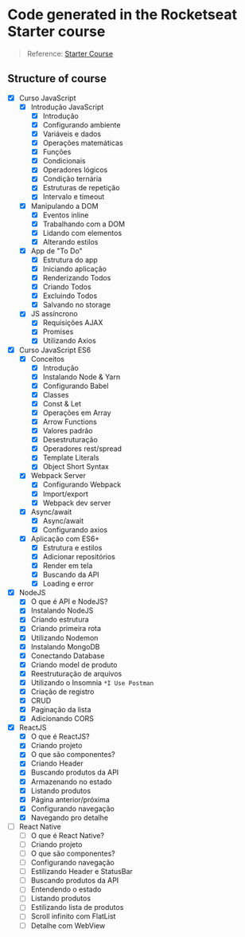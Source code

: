 # Code generated in the Rocketseat Starter course

> Reference: [Starter Course](https://skylab.rocketseat.com.br/journey/starter)

## Structure of course

- [x] Curso JavaScript
  - [x] Introdução JavaScript
    - [x] Introdução
    - [x] Configurando ambiente
    - [x] Variáveis e dados
    - [x] Operações matemáticas
    - [x] Funções
    - [x] Condicionais
    - [x] Operadores lógicos
    - [x] Condição ternária
    - [x] Estruturas de repetição
    - [x] Intervalo e timeout
  - [x] Manipulando a DOM
    - [x] Eventos inline
    - [x] Trabalhando com a DOM
    - [x] Lidando com elementos
    - [x] Alterando estilos
  - [x] App de "To Do"
    - [x] Estrutura do app
    - [x] Iniciando aplicação
    - [x] Renderizando Todos
    - [x] Criando Todos
    - [x] Excluindo Todos
    - [x] Salvando no storage
  - [x] JS assíncrono
    - [x] Requisições AJAX
    - [x] Promises
    - [x] Utilizando Axios
- [x] Curso JavaScript ES6
  - [x] Conceitos
    - [x] Introdução
    - [x] Instalando Node & Yarn
    - [x] Configurando Babel
    - [x] Classes
    - [x] Const & Let
    - [x] Operações em Array
    - [x] Arrow Functions
    - [x] Valores padrão
    - [x] Desestruturação
    - [x] Operadores rest/spread
    - [x] Template Literals
    - [x] Object Short Syntax
  - [x] Webpack Server
    - [x] Configurando Webpack
    - [x] Import/export
    - [x] Webpack dev server
  - [x] Async/await
    - [x] Async/await
    - [x] Configurando axios
  - [x] Aplicação com ES6+
    - [x] Estrutura e estilos
    - [x] Adicionar repositórios
    - [x] Render em tela
    - [x] Buscando da API
    - [x] Loading e error
- [x] NodeJS
  - [x] O que é API e NodeJS?
  - [x] Instalando NodeJS
  - [x] Criando estrutura
  - [x] Criando primeira rota
  - [x] Utilizando Nodemon
  - [x] Instalando MongoDB
  - [x] Conectando Database
  - [x] Criando model de produto
  - [x] Reestruturação de arquivos
  - [x] Utilizando o Insomnia `*I Use Postman`
  - [x] Criação de registro
  - [x] CRUD
  - [x] Paginação da lista
  - [x] Adicionando CORS
- [x] ReactJS
  - [x] O que é ReactJS?
  - [x] Criando projeto
  - [x] O que são componentes?
  - [x] Criando Header
  - [x] Buscando produtos da API
  - [x] Armazenando no estado
  - [x] Listando produtos
  - [x] Página anterior/próxima
  - [x] Configurando navegação
  - [x] Navegando pro detalhe
- [ ] React Native
  - [ ] O que é React Native?
  - [ ] Criando projeto
  - [ ] O que são componentes?
  - [ ] Configurando navegação
  - [ ] Estilizando Header e StatusBar
  - [ ] Buscando produtos da API
  - [ ] Entendendo o estado
  - [ ] Listando produtos
  - [ ] Estilizando lista de produtos
  - [ ] Scroll infinito com FlatList
  - [ ] Detalhe com WebView
